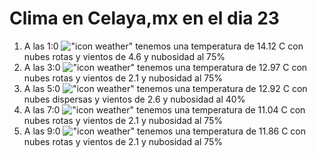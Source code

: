 # Clima en Celaya,mx en el dia 23

1. A las 1:0 !["icon weather"](http://openweathermap.org/img/w/04n.png) tenemos una temperatura de 14.12 C con nubes rotas y  vientos de 4.6 y nubosidad al 75%
1. A las 3:0 !["icon weather"](http://openweathermap.org/img/w/04n.png) tenemos una temperatura de 12.97 C con nubes rotas y  vientos de 2.1 y nubosidad al 75%
1. A las 5:0 !["icon weather"](http://openweathermap.org/img/w/03n.png) tenemos una temperatura de 12.92 C con nubes dispersas y  vientos de 2.6 y nubosidad al 40%
1. A las 7:0 !["icon weather"](http://openweathermap.org/img/w/04n.png) tenemos una temperatura de 11.04 C con nubes rotas y  vientos de 2.1 y nubosidad al 75%
1. A las 9:0 !["icon weather"](http://openweathermap.org/img/w/04d.png) tenemos una temperatura de 11.86 C con nubes rotas y  vientos de 2.1 y nubosidad al 75%
